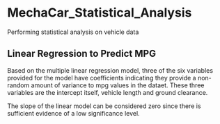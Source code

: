 # MechaCar_Statistical_Analysis
Performing statistical analysis on vehicle data 


## Linear Regression to Predict MPG
Based on the multiple linear regression model, three of the six variables provided for the model have coefficients indicating they provide a  non-random amount of variance to mpg values in the dataet. These three variables are the intercept itself, vehicle length and ground clearance. 

The slope of the linear model can be considered zero since there is sufficient evidence of a low significance level. 
